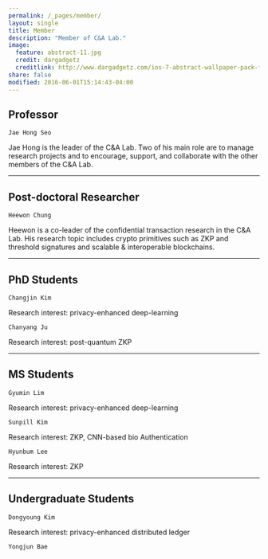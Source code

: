 ```yaml
---
permalink: /_pages/member/
layout: single
title: Member
description: "Member of C&A Lab."
image:
  feature: abstract-11.jpg
  credit: dargadgetz
  creditlink: http://www.dargadgetz.com/ios-7-abstract-wallpaper-pack-for-iphone-5-and-ipod-touch-retina/
share: false
modified: 2016-06-01T15:14:43-04:00
---
```

## Professor
`Jae Hong Seo`

Jae Hong is the leader of the C&A Lab. Two of his main role are to manage research projects and to encourage, support, and collaborate with the other members of the C&A Lab.

---

## Post-doctoral Researcher
`Heewon Chung`

Heewon is a co-leader of the confidential transaction research in the C&A Lab. His research topic includes crypto primitives such as ZKP and threshold signatures and scalable & interoperable blockchains.

---

## PhD Students
`Changjin Kim`

Research interest: privacy-enhanced deep-learning


`Chanyang Ju`

Research interest: post-quantum ZKP

---

## MS Students
`Gyumin Lim`

Research interest: privacy-enhanced deep-learning


`Sunpill Kim`

Research interest: ZKP, CNN-based bio Authentication


`Hyunbum Lee`

Research interest: ZKP

---

## Undergraduate Students
`Dongyoung Kim`

Research interest: privacy-enhanced distributed ledger


`Yongjun Bae`
